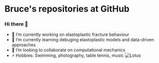 # Bruce's repositories at GitHub
### Hi there 👋
- 🔭 I’m currently working on elastoplastic fracture behaviour
- 🌱 I’m currently learning debuging elastoplastic models and data-driven approaches
- 👯 I’m looking to collaborate on computational mechanics
- ⚡ Hobbies: Swimming, photography, table tennis, music
![Lotus](./Photos/lotus.JPG)
<!--
**cunyizju/cunyizju** is a ✨ _special_ ✨ repository because its `README.md` (this file) appears on your GitHub profile.

Here are some ideas to get you started:

- 🔭 I’m currently working on ...
- 🌱 I’m currently learning ...
- 👯 I’m looking to collaborate on ...
- 🤔 I’m looking for help with ...
- 💬 Ask me about ...
- 📫 How to reach me: ...
- 😄 Pronouns: ...
- ⚡ Fun fact: ...
-->
